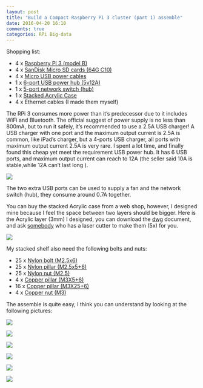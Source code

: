 ```yaml
---
layout: post
title: "Build a Compact Raspberry Pi 3 cluster (part 1) assemble"
date: 2016-04-20 16:10
comments: true
categories: RPi Big-data
---
```




Shopping list: 

- 4 x [Raspberry Pi 3 (model B)](https://item.taobao.com/item.htm?spm=a1z09.2.0.0.CGJIep&id=527525039334&_u=kah4vl98525)
- 4 x [SanDisk Micro SD cards (64G C10)](https://detail.tmall.com/item.htm?id=42352368230&spm=a1z09.2.0.0.CGJIep&_u=kah4vl91de6&sku_properties=5919063:6536025)
- 4 x [Micro USB power cables](https://item.taobao.com/item.htm?spm=a1z09.2.0.0.CGJIep&id=45454260322&_u=kah4vl98d59)
- 1 x [6-port USB power hub (5v12A)](https://item.taobao.com/item.htm?spm=a1z09.2.0.0.CGJIep&id=520123544343&_u=kah4vl959a9)
- 1 x [5-port network switch (hub)](https://detail.tmall.com/item.htm?id=522092553896&spm=a1z09.2.0.0.CGJIep&_u=kah4vl917f5)
- 1 x [Stacked Acrylic Case](https://item.taobao.com/item.htm?spm=a230r.1.14.39.w7a7cT&id=530438010654&ns=1&abbucket=9)
- 4 x Ethernet cables (I made them myself)


The RPi 3 consumes more power than it’s predecessor due to it includes WiFi and Bluetooth. The official suggest of power supply is no less than 800mA, but to run it safely, it’s recommended to use a 2.5A USB charger! A USB charger with one port and the maximum output current is 2.5A is common, like iPad’s charger, but a 4-ports USB charger, all ports with maximum output current 2.5A is very rare. I spent a lot time, and finally found this cheap yet meet the requirement USB power hub. It has 6 USB ports, and maximum output current can reach to 12A (the seller said 10A is stable,while 12A can’t last long ). 

![]( /images/Cluster/usbPowerHub.jpg )

The two extra USB ports can be used to supply a fan and the network switch (hub), they consume around 0.7A together. 

You can buy the stacked Acrylic case from a web shop, however, I designed mine because I feel the space between two layers should be bigger. Here is the Acrylic layer (3mm) I designed, you can download the [dwg](/images/Cluster/RPiShelf.dwg) document, and ask [somebody](https://store.taobao.com/shop/view_shop.htm?spm=a1z09.2.0.0.CGJIep&user_number_id=42034200) who has a laser cutter to make them (5x) for you.  

![]( /images/Cluster/RPiShelf.png )


My stacked shelf also need the following bolts and nuts:

- 25 x [Nylon bolt (M2.5x6)](https://detail.tmall.com/item.htm?id=523889606915&spm=a1z09.2.0.0.KobEgd&_u=kah4vl98b5d)
- 25 x [Nylon pillar (M2.5x5+6)](https://detail.tmall.com/item.htm?id=23328004099&spm=a1z09.2.0.0.KobEgd&_u=kah4vl91bef)
- 25 x [Nylon nut (M2.5)](https://detail.tmall.com/item.htm?spm=a1z10.5-b.w4011-2672328351.146.ZFnr4Z&id=43513624091&rn=9bd37717e40e72e78b1b04b51ee957a2&abbucket=13)
- 4 x [Copper pillar (M3X5+6)](https://detail.tmall.com/item.htm?id=15597886091&spm=a1z09.2.0.0.KobEgd&_u=kah4vl905e7)
- 16 x [Copper pillar (M3X25+6)](https://detail.tmall.com/item.htm?id=15597886091&spm=a1z09.2.0.0.KobEgd&_u=kah4vl905e7)
- 4 x [Copper nut (M3)](https://detail.tmall.com/item.htm?id=22079879856&spm=a1z09.2.0.0.KobEgd&_u=kah4vl92b20)


The assemble is quite easy, I think you can understand by looking at the following pictures: 

![]( /images/Cluster/20160418_220058-1.jpg )

![]( /images/Cluster/20160418_221029-1.jpg )

![]( /images/Cluster/20160418_222309-1.jpg )

![]( /images/Cluster/20160419_232027-1.jpg )

![]( /images/Cluster/20160419_232051-1.jpg )

![]( /images/Cluster/20160419_232040-1.jpg )


